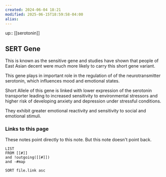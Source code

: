 ```yaml
---
created: 2024-06-04 18:21
modified: 2025-06-15T18:59:58-04:00
alias: 
---
```

up::  [[serotonin]]
## SERT Gene

This is known as the sensitive gene and studies have shown that people of East Asian decent were much more likely to carry this short gene variant.

This gene plays in important role in the regulation of of the neurotransmitter serotonin, which influences mood and emotional states.

Short Allele of this gene is linked with lower expression of the serotonin transporter leading to increased sensitivity to environmental stressors and higher risk of developing anxiety and depression under stressful conditions. 

They exhibit greater emotional reactivity and sensitivity to social and emotional stimuli.

### Links to this page
These notes point directly to this note. But this note doesn't point back.
```dataview
LIST
FROM [[#]]
and !outgoing([[#]])
and -#map

SORT file.link asc
```



